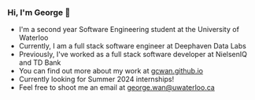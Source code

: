 ### Hi, I'm George 👋
- I'm a second year Software Engineering student at the University of Waterloo
- Currently, I am a full stack software engineer at Deephaven Data Labs
- Previously, I've worked as a full stack software developer at NielsenIQ and TD Bank
- You can find out more about my work at [gcwan.github.io](https://gcwan.github.io)
- Currently looking for Summer 2024 internships!
- Feel free to shoot me an email at [george.wan@uwaterloo.ca](mailto:george.wan@uwaterloo.ca)
